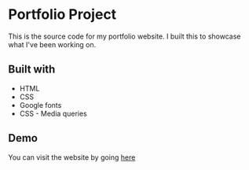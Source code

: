 # Portfolio Project

This is the source code for my portfolio website. I built this to showcase what I've been working on.

## Built with

* HTML
* CSS
* Google fonts
* CSS - Media queries

## Demo

You can visit the website by going [here](https://kushals88.github.io/ks-portfolio/)
